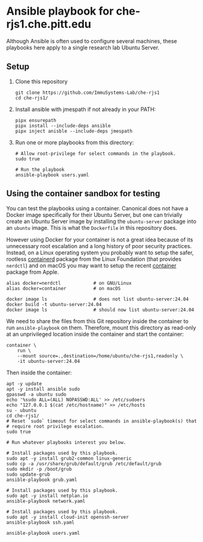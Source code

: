 # Ansible playbook for che-rjs1.che.pitt.edu

Although Ansible is often used to configure several machines, these
playbooks here apply to a single research lab Ubuntu Server.

## Setup

1. Clone this repository

    ```shell
    git clone https://github.com/ImmuSystems-Lab/che-rjs1
    cd che-rjs1/
    ```

2. Install ansible with jmespath if not already in your PATH:

    ```shell
	pipx ensurepath
    pipx install --include-deps ansible
    pipx inject anisble --include-deps jmespath
    ```

3. Run one or more playbooks from this directory:

    ```shell
    # Allow root-privilege for select commands in the playbook.
    sudo true

    # Run the playbook
    ansible-playbook users.yaml
    ```

## Using the container sandbox for testing

You can test the playbooks using a container.  Canonical does not have
a Docker image specifically for their Ubuntu Server, but one can
trivially create an Ubuntu Server image by installing the
`ubuntu-server` package into an `ubuntu` image.  This is what the
`Dockerfile` in this repository does.

However using Docker for your container is not a great idea because of
its unnecessary root escalation and a long history of poor security
practices.  Instead, on a Linux operating system you probably want to
setup the safer, rootless
[containerd](https://github.com/containerd/containerd) package from
the Linux Foundation (that provides `nerdctl`) and on macOS you may
want to setup the recent
[container](https://github.com/apple/container) package from Apple.

```shell
alias docker=nerdctl            # on GNU/Linux
alias docker=container          # on macOS

docker image ls                 # does not list ubuntu-server:24.04
docker build -t ubuntu-server:24.04
docker image ls                 # should now list ubuntu-server:24.04
```

We need to share the files from this Git repository inside the
container to run `ansible-playbook` on them.  Therefore, mount this
directory as read-only at an unprivileged location inside the
container and start the container:

```shell
container \
    run \
    --mount source=.,destination=/home/ubuntu/che-rjs1,readonly \
    -it ubuntu-server:24.04
```

Then inside the container:

```shell
apt -y update
apt -y install ansible sudo
gpasswd -a ubuntu sudo
echo '%sudo ALL=(ALL) NOPASSWD:ALL' >> /etc/sudoers
echo "127.0.0.1 $(cat /etc/hostname)" >> /etc/hosts
su - ubuntu
cd che-rjs1/
# Reset `sudo` timeout for select commands in ansible-playbook(s) that
# require root privilege escalation.
sudo true

# Run whatever playbooks interest you below.

# Install packages used by this playbook.
sudo apt -y install grub2-common linux-generic
sudo cp -a /usr/share/grub/default/grub /etc/default/grub
sudo mkdir -p /boot/grub
sudo update-grub
ansible-playbook grub.yaml

# Install packages used by this playbook.
sudo apt -y install netplan.io
ansible-playbook network.yaml

# Install packages used by this playbook.
sudo apt -y install cloud-init openssh-server
ansible-playbook ssh.yaml

ansible-playbook users.yaml
```
